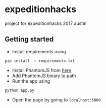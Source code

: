 # expeditionhacks
project for expeditionhacks 2017 austin

## Getting started
- Install requirements using 
```
pip install -r requirements.txt
```
- Install PhantomJS from [here](http://phantomjs.org/download.html)
- Add PhantomJS binary to path
- Run the app using 
```
python app.py
```
- Open the page by going to `localhost:5000`
```
